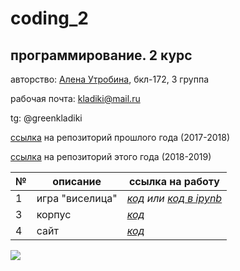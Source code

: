 # coding_2
## программирование. 2 курс
авторство: [Алена Утробина](https://github.com/greenkladiki), бкл-172, 3 группа

рабочая почта: kladiki@mail.ru

tg: @greenkladiki

[ссылка](https://github.com/greenkladiki/coding) на репозиторий прошлого года (2017-2018)

[ссылка](https://github.com/greenkladiki/coding_2) на репозиторий этого года (2018-2019)

№|описание|ссылка на работу
---|---|---
1|игра "виселица"|*[код](https://github.com/greenkladiki/coding_2/blob/master/hw/game.py) или [код в ipynb](https://github.com/greenkladiki/coding_2/blob/master/hw/game.ipynb)*
3|корпус|*[код](https://github.com/greenkladiki/coding_2/blob/master/hw3/project.ipynb)*
4|сайт|*[код](https://github.com/greenkladiki/coding_2/blob/master/hw4/1.py)*


![](https://pp.userapi.com/c824502/v824502211/8f0c3/NRnzWb9XF0c.jpg)
